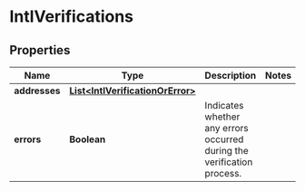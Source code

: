 

# IntlVerifications


## Properties

Name | Type | Description | Notes
------------ | ------------- | ------------- | -------------
**addresses** | [**List&lt;IntlVerificationOrError&gt;**](IntlVerificationOrError.md) |  | 
**errors** | **Boolean** | Indicates whether any errors occurred during the verification process. | 



